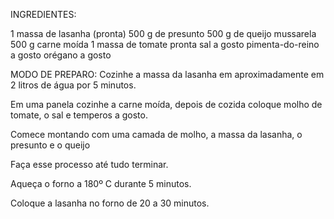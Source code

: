 INGREDIENTES:

1 massa de lasanha (pronta)
500 g de presunto
500 g de queijo mussarela
500 g carne moída
1 massa de tomate pronta
sal a gosto
pimenta-do-reino a gosto
orégano a gosto


MODO DE PREPARO:
Cozinhe a massa da lasanha em aproximadamente em 2 litros de água por 5 minutos.

Em uma panela cozinhe a carne moída, depois de cozida coloque molho de tomate, o sal e temperos a gosto.

Comece montando com uma camada de molho, a massa da lasanha, o presunto e o queijo

Faça esse processo até tudo terminar.

Aqueça o forno a 180º C durante 5 minutos.

Coloque a lasanha no forno de 20 a 30 minutos.
